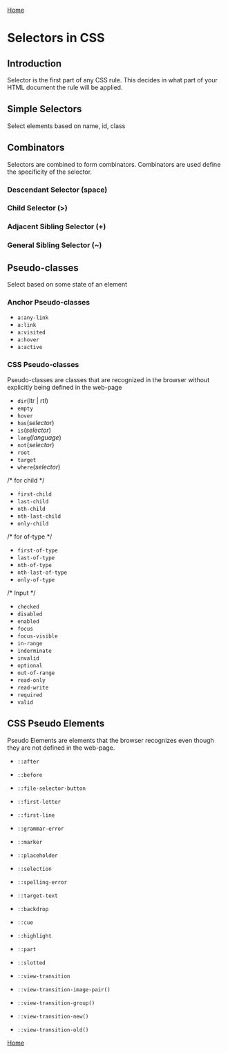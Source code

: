 [Home](./readme.md) 

# Selectors in CSS

## Introduction

Selector is the first part of any CSS rule. This decides in what part of your HTML document the rule will be applied.

## Simple Selectors

Select elements based on name, id, class

## Combinators

Selectors are combined to form combinators. Combinators are used define the specificity of the selector.

### Descendant Selector (space)

### Child Selector (>)

### Adjacent Sibling Selector (+)

### General Sibling Selector (~)



## Pseudo-classes

Select based on some state of an element

### Anchor Pseudo-classes

* `a:any-link`
* `a:link`
* `a:visited`
* `a:hover`
* `a:active`

### CSS Pseudo-classes

Pseudo-classes are classes that are recognized in the browser without explicitly being defined in the web-page 

* `dir`(ltr | rtl) 
* `empty`
* `hover`
* `has`(*selector*)
* `is`(*selector*)
* `lang`(*language*)
* `not`(*selector*)
* `root`
* `target`
* `where`(*selector*)

/* for child */

* `first-child`
* `last-child`
* `nth-child`
* `nth-last-child`
* `only-child`

/* for of-type */

* `first-of-type`
* `last-of-type`
* `nth-of-type`
* `nth-last-of-type`
* `only-of-type`

/* Input */

* `checked`
* `disabled`
* `enabled`
* `focus`
* `focus-visible`
* `in-range`
* `inderminate`
* `invalid`
* `optional`
* `out-of-range`
* `read-only`
* `read-write`
* `required`
* `valid`

## CSS Pseudo Elements

Pseudo Elements are elements that the browser recognizes even though they are not defined in the web-page.

* `::after`
* `::before`
* `::file-selector-button`
* `::first-letter`
* `::first-line`
* `::grammar-error`
* `::marker`
* `::placeholder`
* `::selection`
* `::spelling-error`
* `::target-text`

* `::backdrop`
* `::cue`
* `::highlight`
* `::part`
* `::slotted`
* `::view-transition`
* `::view-transition-image-pair()`
* `::view-transition-group()`
* `::view-transition-new()`
* `::view-transition-old()`



[Home](./readme.md)
